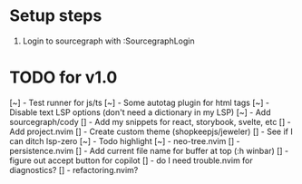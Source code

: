 # Setup steps

1. Login to sourcegraph with :SourcegraphLogin

# TODO for v1.0

[~] - Test runner for js/ts
[~] - Some autotag plugin for html tags
[~] - Disable text LSP options (don't need a dictionary in my LSP)
[~] - Add sourcegraph/cody
[] - Add my snippets for react, storybook, svelte, etc
[] - Add project.nvim
[] - Create custom theme (shopkeepjs/jeweler)
[] - See if I can ditch lsp-zero
[~] - Todo highlight
[~] - neo-tree.nvim
[] - persistence.nvim
[] - Add current file name for buffer at top (:h winbar)
[] - figure out accept button for copilot
[] - do I need trouble.nvim for diagnostics?
[] - refactoring.nvim?
